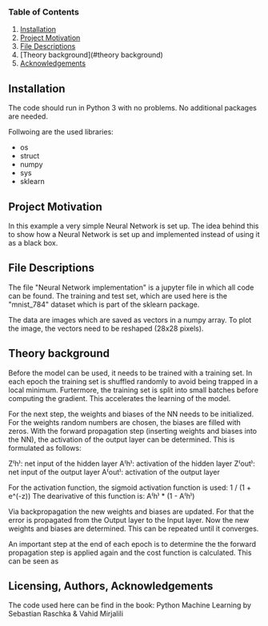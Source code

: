 ### Table of Contents

1. [Installation](#installation)
2. [Project Motivation](#motivation)
3. [File Descriptions](#files)
4. [Theory background](#theory background)
5. [Acknowledgements](#licensing)

## Installation <a name="installation"></a>

The code should run in Python 3 with no problems. No additional packages are needed. 

Follwoing are the used libraries:
  - os
  - struct
  - numpy
  - sys
  - sklearn

## Project Motivation<a name="motivation"></a>
In this example a very simple Neural Network is set up. The idea behind this to show how a Neural Network is set up and implemented instead of using it as a black box. 

## File Descriptions <a name="files"></a>
The file "Neural Network implementation" is a jupyter file in which all code can be found. 
The training and test set, which are used here is the "mnist_784" dataset which is part of the sklearn package.

The data are images which are saved as vectors in a numpy array. To plot the image, the vectors need to be reshaped (28x28 pixels).

## Theory background <a name="files"></a>
Before the model can be used, it needs to be trained with a training set. In each epoch the training set is shuffled randomly to avoid being trapped in a local minimum. Furtermore, the training set is split into small batches before computing the gradient. This accelerates the learning of the model. 

For the next step, the weights and biases of the NN needs to be initialized. For the weights random numbers are chosen, the biases are filled with zeros. 
With the forward propagation step (inserting weights and biases into the NN), the activation of the output layer can be determined. This is formulated as follows:

Z⁽h⁾: net input of the hidden layer
A⁽h⁾: activation of the hidden layer
Z⁽out⁾: net input of the output layer
A⁽out⁾: activation of the output layer

For the activation function, the sigmoid activation function is used: 1 / (1 + e^(-z))
The dearivative of this function is: A⁽h⁾ * (1 - A⁽h⁾)

Via backpropagation the new weights and biases are updated. For that the error is propagated from the Output layer to the Input layer.
Now the new weights and biases are determined. This can be repeated until it converges.

An important step at the end of each epoch is to determine the the forward propagation step is applied again and the cost function is calculated. This can be seen as 

## Licensing, Authors, Acknowledgements<a name="licensing"></a>
The code used here can be find in the book: Python Machine Learning by Sebastian Raschka & Vahid Mirjalili
